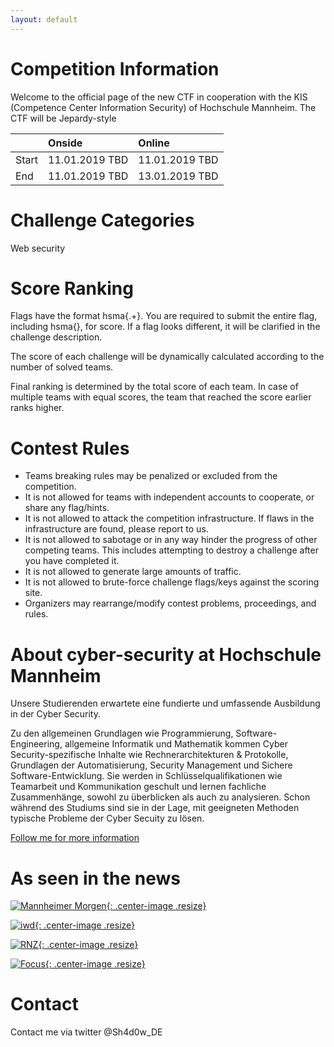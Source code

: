 ```yaml
---
layout: default
---
```


# Competition Information
Welcome to the official page of the new CTF in cooperation with the KIS (Competence Center Information Security) of Hochschule Mannheim.
The CTF will be Jepardy-style 

|           | Onside           |  Online         |
|:----------|:-----------------|:----------------|
| Start     | 11.01.2019 TBD | 11.01.2019 TBD|
| End       | 11.01.2019 TBD | 13.01.2019 TBD|


# Challenge Categories
Web security

# Score Ranking
Flags have the format hsma{.+}. You are required to submit the entire flag, including hsma{}, for score. If a flag looks different, it will be clarified in the challenge description.

The score of each challenge will be dynamically calculated according to the number of solved teams.

Final ranking is determined by the total score of each team. In case of multiple teams with equal scores, the team that reached the score earlier ranks higher.

# Contest Rules
* Teams breaking rules may be penalized or excluded from the competition.
* It is not allowed for teams with independent accounts to cooperate, or share any flag/hints.
* It is not allowed to attack the competition infrastructure. If flaws in the infrastructure are found, please report to us.
* It is not allowed to sabotage or in any way hinder the progress of other competing teams. This includes attempting to destroy a challenge after you have completed it.
* It is not allowed to generate large amounts of traffic.
* It is not allowed to brute-force challenge flags/keys against the scoring site.
* Organizers may rearrange/modify contest problems, proceedings, and rules.

# About cyber-security at Hochschule Mannheim
Unsere Studierenden erwartete eine fundierte und umfassende Ausbildung in der Cyber Security.

Zu den allgemeinen Grundlagen wie Programmierung, Software-Engineering, allgemeine Informatik und Mathematik kommen Cyber Security-spezifische Inhalte wie Rechnerarchitekturen & Protokolle, Grundlagen der Automatisierung, Security Management und Sichere Software-Entwicklung. Sie werden in Schlüsselqualifikationen wie Teamarbeit und Kommunikation geschult und lernen fachliche Zusammenhänge, sowohl zu überblicken als auch zu analysieren. Schon während des Studiums sind sie in der Lage, mit geeigneten Methoden typische Probleme der Cyber Secuity zu lösen.

[Follow me for more information](https://www.hs-mannheim.de/studieninteressierte/studienangebot/bachelorstudiengaenge/cyber-security.html)

# As seen in the news
[![Mannheimer Morgen](https://dr-strauss.net/wp-content/uploads/2018/09/Mannheimer-Morgen-750x500.jpg){: .center-image .resize}](https://www.morgenweb.de/mannheimer-morgen_artikel,-hochschule-studiengang-fuer-mehr-sicherheit-im-netz-_arid,1350719.html)

[![iwd](https://pbs.twimg.com/profile_images/727819471079907329/5JReCIdu_400x400.jpg){: .center-image .resize}](https://idw-online.de/images/idw_logo_blau.png)

[![RNZ](https://static.city-map.de/infoPageContent/9259_0_16180015801.jpg){: .center-image .resize}](https://www.rnz.de/nachrichten/mannheim_artikel,-hochschule-mannheim-neuer-bachelor-soll-digitale-experten-ausbilden-_arid,352799.html)

[![Focus](https://logistik-aktuell.com/wp-content/uploads/sites/487/Focus-online-logo-650x315.png){: .center-image .resize}](https://www.focus.de/regional/mannheim/mannheim-fuer-eine-sichere-zukunft-neuer-studiengang-cyber-security-an-der-hochschule-mannheim_id_8716874.html)

# Contact
Contact me via twitter @Sh4d0w_DE